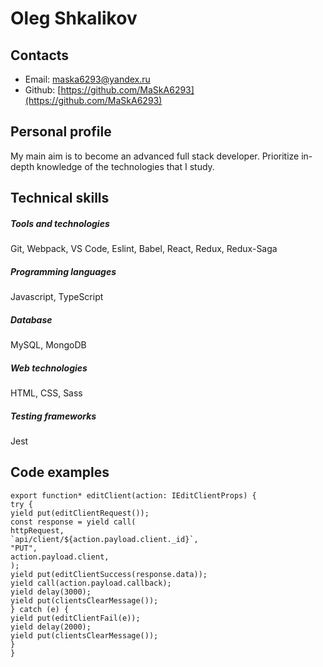 # Oleg Shkalikov

## Contacts

- Email: maska6293@yandex.ru
- Github: [https://github.com/MaSkA6293](https://github.com/MaSkA6293)

## Personal profile

My main aim is to become an advanced full stack developer. Prioritize in-depth knowledge of the technologies that I study.

## Technical skills

##### Tools and technologies

Git, Webpack, VS Code, Eslint, Babel, React, Redux, Redux-Saga

##### Programming languages

Javascript, TypeScript

##### Database

MySQL, MongoDB

##### Web technologies

HTML, CSS, Sass

##### Testing frameworks

Jest

## Code examples

```
export function* editClient(action: IEditClientProps) {
try {
yield put(editClientRequest());
const response = yield call(
httpRequest,
`api/client/${action.payload.client._id}`,
"PUT",
action.payload.client,
);
yield put(editClientSuccess(response.data));
yield call(action.payload.callback);
yield delay(3000);
yield put(clientsClearMessage());
} catch (e) {
yield put(editClientFail(e));
yield delay(2000);
yield put(clientsClearMessage());
}
}
```
